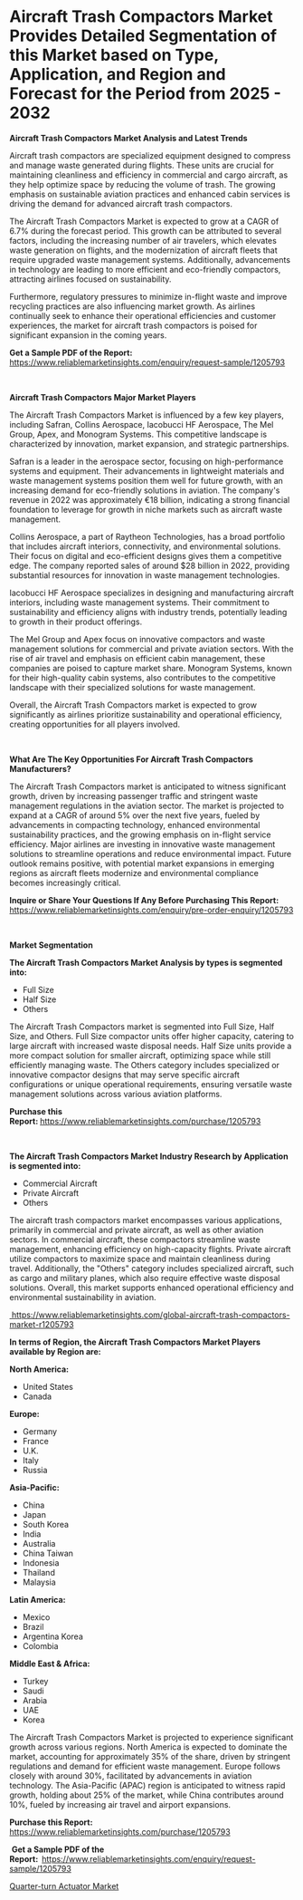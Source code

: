 <p><h1>Aircraft Trash Compactors Market Provides Detailed Segmentation of this Market based on Type, Application, and Region and Forecast for the Period from 2025 - 2032</h1></p><p><strong>Aircraft Trash Compactors Market Analysis and Latest Trends</strong></p>
<p><p>Aircraft trash compactors are specialized equipment designed to compress and manage waste generated during flights. These units are crucial for maintaining cleanliness and efficiency in commercial and cargo aircraft, as they help optimize space by reducing the volume of trash. The growing emphasis on sustainable aviation practices and enhanced cabin services is driving the demand for advanced aircraft trash compactors.</p><p>The Aircraft Trash Compactors Market is expected to grow at a CAGR of 6.7% during the forecast period. This growth can be attributed to several factors, including the increasing number of air travelers, which elevates waste generation on flights, and the modernization of aircraft fleets that require upgraded waste management systems. Additionally, advancements in technology are leading to more efficient and eco-friendly compactors, attracting airlines focused on sustainability. </p><p>Furthermore, regulatory pressures to minimize in-flight waste and improve recycling practices are also influencing market growth. As airlines continually seek to enhance their operational efficiencies and customer experiences, the market for aircraft trash compactors is poised for significant expansion in the coming years.</p></p>
<p><strong>Get a Sample PDF of the Report:&nbsp;</strong> <a href="https://www.reliablemarketinsights.com/enquiry/request-sample/1205793?utm_campaign=2809&utm_medium=2&utm_source=Github&utm_content=ia&utm_term=28022025&utm_id=aircraft-trash-compactors">https://www.reliablemarketinsights.com/enquiry/request-sample/1205793</a></p>
<p>&nbsp;</p>
<p><strong>Aircraft Trash Compactors Major Market Players</strong></p>
<p><p>The Aircraft Trash Compactors Market is influenced by a few key players, including Safran, Collins Aerospace, Iacobucci HF Aerospace, The Mel Group, Apex, and Monogram Systems. This competitive landscape is characterized by innovation, market expansion, and strategic partnerships.</p><p>Safran is a leader in the aerospace sector, focusing on high-performance systems and equipment. Their advancements in lightweight materials and waste management systems position them well for future growth, with an increasing demand for eco-friendly solutions in aviation. The company's revenue in 2022 was approximately €18 billion, indicating a strong financial foundation to leverage for growth in niche markets such as aircraft waste management.</p><p>Collins Aerospace, a part of Raytheon Technologies, has a broad portfolio that includes aircraft interiors, connectivity, and environmental solutions. Their focus on digital and eco-efficient designs gives them a competitive edge. The company reported sales of around $28 billion in 2022, providing substantial resources for innovation in waste management technologies.</p><p>Iacobucci HF Aerospace specializes in designing and manufacturing aircraft interiors, including waste management systems. Their commitment to sustainability and efficiency aligns with industry trends, potentially leading to growth in their product offerings.</p><p>The Mel Group and Apex focus on innovative compactors and waste management solutions for commercial and private aviation sectors. With the rise of air travel and emphasis on efficient cabin management, these companies are poised to capture market share. Monogram Systems, known for their high-quality cabin systems, also contributes to the competitive landscape with their specialized solutions for waste management. </p><p>Overall, the Aircraft Trash Compactors market is expected to grow significantly as airlines prioritize sustainability and operational efficiency, creating opportunities for all players involved.</p></p>
<p>&nbsp;</p>
<p><strong>What Are The Key Opportunities For Aircraft Trash Compactors Manufacturers?</strong></p>
<p><p>The Aircraft Trash Compactors market is anticipated to witness significant growth, driven by increasing passenger traffic and stringent waste management regulations in the aviation sector. The market is projected to expand at a CAGR of around 5% over the next five years, fueled by advancements in compacting technology, enhanced environmental sustainability practices, and the growing emphasis on in-flight service efficiency. Major airlines are investing in innovative waste management solutions to streamline operations and reduce environmental impact. Future outlook remains positive, with potential market expansions in emerging regions as aircraft fleets modernize and environmental compliance becomes increasingly critical.</p></p>
<p><strong>Inquire or Share Your Questions If Any Before Purchasing This Report:</strong> <a href="https://www.reliablemarketinsights.com/enquiry/pre-order-enquiry/1205793?utm_campaign=2809&utm_medium=2&utm_source=Github&utm_content=ia&utm_term=28022025&utm_id=aircraft-trash-compactors">https://www.reliablemarketinsights.com/enquiry/pre-order-enquiry/1205793</a></p>
<p>&nbsp;</p>
<p><strong>Market Segmentation</strong></p>
<p><strong>The Aircraft Trash Compactors Market Analysis by types is segmented into:</strong></p>
<p><ul><li>Full Size</li><li>Half Size</li><li>Others</li></ul></p>
<p><p>The Aircraft Trash Compactors market is segmented into Full Size, Half Size, and Others. Full Size compactor units offer higher capacity, catering to large aircraft with increased waste disposal needs. Half Size units provide a more compact solution for smaller aircraft, optimizing space while still efficiently managing waste. The Others category includes specialized or innovative compactor designs that may serve specific aircraft configurations or unique operational requirements, ensuring versatile waste management solutions across various aviation platforms.</p></p>
<p><strong>Purchase this Report:&nbsp;</strong><a href="https://www.reliablemarketinsights.com/purchase/1205793?utm_campaign=2809&utm_medium=2&utm_source=Github&utm_content=ia&utm_term=28022025&utm_id=aircraft-trash-compactors">https://www.reliablemarketinsights.com/purchase/1205793</a></p>
<p>&nbsp;</p>
<p><strong>The Aircraft Trash Compactors Market Industry Research by Application is segmented into:</strong></p>
<p><ul><li>Commercial Aircraft</li><li>Private Aircraft</li><li>Others</li></ul></p>
<p><p>The aircraft trash compactors market encompasses various applications, primarily in commercial and private aircraft, as well as other aviation sectors. In commercial aircraft, these compactors streamline waste management, enhancing efficiency on high-capacity flights. Private aircraft utilize compactors to maximize space and maintain cleanliness during travel. Additionally, the "Others" category includes specialized aircraft, such as cargo and military planes, which also require effective waste disposal solutions. Overall, this market supports enhanced operational efficiency and environmental sustainability in aviation.</p></p>
<p><a href="https://www.reliablemarketinsights.com/global-aircraft-trash-compactors-market-r1205793?utm_campaign=2809&utm_medium=2&utm_source=Github&utm_content=ia&utm_term=28022025&utm_id=aircraft-trash-compactors">&nbsp;https://www.reliablemarketinsights.com/global-aircraft-trash-compactors-market-r1205793</a></p>
<p><strong>In terms of Region, the Aircraft Trash Compactors Market Players available by Region are:</strong></p>
<p>
    <p> <strong> North America: </strong>
        <ul>
            <li>United States</li>
            <li>Canada</li>
        </ul>
        </p> 
    <p> <strong> Europe: </strong>
        <ul>
            <li>Germany</li>
            <li>France</li>
            <li>U.K.</li>
            <li>Italy</li>
            <li>Russia</li>
        </ul>
        </p> 
    <p> <strong> Asia-Pacific: </strong>
        <ul>
            <li>China</li>
            <li>Japan</li>
            <li>South Korea</li>
            <li>India</li>
            <li>Australia</li>
            <li>China Taiwan</li>
            <li>Indonesia</li>
            <li>Thailand</li>
            <li>Malaysia</li>
        </ul>
        </p> 
    <p> <strong> Latin America: </strong>
        <ul>
            <li>Mexico</li>
            <li>Brazil</li>
            <li>Argentina Korea</li>
            <li>Colombia</li>
        </ul>
        </p> 
    <p> <strong> Middle East & Africa: </strong>
        <ul>
            <li>Turkey</li>
            <li>Saudi</li>
            <li>Arabia</li>
            <li>UAE</li>
            <li>Korea</li>
        </ul>
    </p>
    </p>
<p><p>The Aircraft Trash Compactors Market is projected to experience significant growth across various regions. North America is expected to dominate the market, accounting for approximately 35% of the share, driven by stringent regulations and demand for efficient waste management. Europe follows closely with around 30%, facilitated by advancements in aviation technology. The Asia-Pacific (APAC) region is anticipated to witness rapid growth, holding about 25% of the market, while China contributes around 10%, fueled by increasing air travel and airport expansions.</p></p>
<p><strong>Purchase this Report: </strong><a href="https://www.reliablemarketinsights.com/purchase/1205793?utm_campaign=2809&utm_medium=2&utm_source=Github&utm_content=ia&utm_term=28022025&utm_id=aircraft-trash-compactors">https://www.reliablemarketinsights.com/purchase/1205793</a></p>
<p>&nbsp;<strong>Get a Sample PDF of the Report:&nbsp;&nbsp;</strong><a href="https://www.reliablemarketinsights.com/enquiry/request-sample/1205793?utm_campaign=2809&utm_medium=2&utm_source=Github&utm_content=ia&utm_term=28022025&utm_id=aircraft-trash-compactors">https://www.reliablemarketinsights.com/enquiry/request-sample/1205793</a></p>
<p><strong></strong></p>
<p><p><a href="https://github.com/mayabungard8092/Market-Research-Report-List-1/blob/main/quarter-turn-actuator-market.md?utm_campaign=2809&utm_medium=2&utm_source=Github&utm_content=ia&utm_term=28022025&utm_id=aircraft-trash-compactors">Quarter-turn Actuator Market</a></p></p>